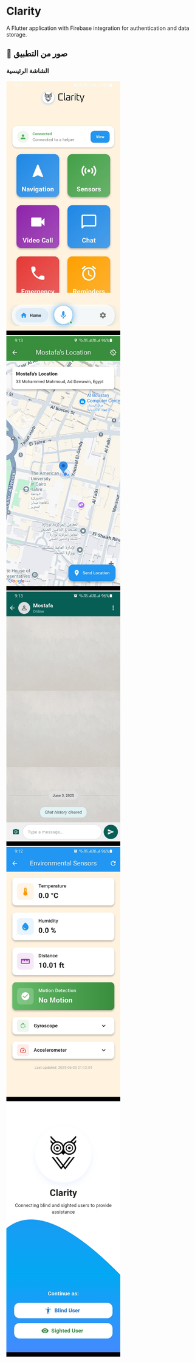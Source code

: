 # Clarity

A Flutter application with Firebase integration for authentication and data storage.



## 📸 صور من التطبيق
### الشاشة الرئيسية

<img src="https://github.com/Mostafa-Hani19/clarity/blob/master/assets/assets/1.jpg?raw=true" width="300"/>

<img src="https://github.com/Mostafa-Hani19/clarity/blob/master/assets/assets/2.jpg?raw=true" width="300"/>

<img src="https://github.com/Mostafa-Hani19/clarity/blob/master/assets/assets/3.jpg?raw=true" width="300"/>

<img src="https://github.com/Mostafa-Hani19/clarity/blob/master/assets/assets/4.jpg?raw=true" width="300"/>

<img src="https://github.com/Mostafa-Hani19/clarity/blob/master/assets/assets/5.jpg?raw=true" width="300"/>



